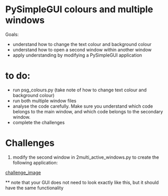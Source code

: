 # PySimpleGUI colours and multiple windows
Goals:
- understand how to change the text colour and background colour
- understand how to open a second window within another window
- apply understanding by modifying a PySimpleGUI application

# to do:
- run psg_colours.py (take note of how to change text colour and background colour)
- run both multiple window files
- analyse the code carefully. Make sure you understand which code belongs to the main window, and which code belongs to the secondary window.
- complete the challenges

# Challenges
1. modify the second window in 2multi_active_windows.py to create the following application: 

[challenge_image]( button_presses.png "example GUI interface")

** note that your GUI does not need to look exactly like this, but it should have the same functionality
